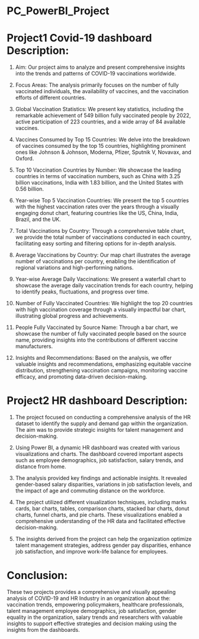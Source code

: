 # PC_PowerBI_Project
# Project1 Covid-19 dashboard Description:

1. Aim: Our project aims to analyze and present comprehensive insights into the trends and patterns of COVID-19 vaccinations worldwide.

2. Focus Areas: The analysis primarily focuses on the number of fully vaccinated individuals, the availability of vaccines, and the vaccination efforts of different countries.

3. Global Vaccination Statistics: We present key statistics, including the remarkable achievement of 549 billion fully vaccinated people by 2022, active participation of 223 countries, and a wide array of 84 available vaccines.

4. Vaccines Consumed by Top 15 Countries: We delve into the breakdown of vaccines consumed by the top 15 countries, highlighting prominent ones like Johnson & Johnson, Moderna, Pfizer, Sputnik V, Novavax, and Oxford.

5. Top 10 Vaccination Countries by Number: We showcase the leading countries in terms of vaccination numbers, such as China with 3.25 billion vaccinations, India with 1.83 billion, and the United States with 0.56 billion.

6. Year-wise Top 5 Vaccination Countries: We present the top 5 countries with the highest vaccination rates over the years through a visually engaging donut chart, featuring countries like the US, China, India, Brazil, and the UK.

7. Total Vaccinations by Country: Through a comprehensive table chart, we provide the total number of vaccinations conducted in each country, facilitating easy sorting and filtering options for in-depth analysis.

8. Average Vaccinations by Country: Our map chart illustrates the average number of vaccinations per country, enabling the identification of regional variations and high-performing nations.

9. Year-wise Average Daily Vaccinations: We present a waterfall chart to showcase the average daily vaccination trends for each country, helping to identify peaks, fluctuations, and progress over time.

10. Number of Fully Vaccinated Countries: We highlight the top 20 countries with high vaccination coverage through a visually impactful bar chart, illustrating global progress and achievements.

11. People Fully Vaccinated by Source Name: Through a bar chart, we showcase the number of fully vaccinated people based on the source name, providing insights into the contributions of different vaccine manufacturers.

12. Insights and Recommendations: Based on the analysis, we offer valuable insights and recommendations, emphasizing equitable vaccine distribution, strengthening vaccination campaigns, monitoring vaccine efficacy, and promoting data-driven decision-making.


# Project2 HR dashboard Description: 
1. The project focused on conducting a comprehensive analysis of the HR dataset to identify the supply and demand gap within the organization. The aim was to provide strategic insights for talent management and decision-making.

2. Using Power BI, a dynamic HR dashboard was created with various visualizations and charts. The dashboard covered important aspects such as employee demographics, job satisfaction, salary trends, and distance from home.

3. The analysis provided key findings and actionable insights. It revealed gender-based salary disparities, variations in job satisfaction levels, and the impact of age and commuting distance on the workforce.

4. The project utilized different visualization techniques, including marks cards, bar charts, tables, comparison charts, stacked bar charts, donut charts, funnel charts, and pie charts. These visualizations enabled a comprehensive understanding of the HR data and facilitated effective decision-making.

5. The insights derived from the project can help the organization optimize talent management strategies, address gender pay disparities, enhance job satisfaction, and improve work-life balance for employees.


# Conclusion:

These two projects provides a comprehensive and visually appealing analysis of COVID-19 and HR Industry in an organization about the:  vaccination trends, empowering policymakers, healthcare professionals, talent management employee demographics, job satisfaction, gender equality in the organization, salary trends and researchers with valuable insights to support effective strategies and decision making using the insights from the dashboards.

